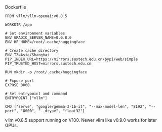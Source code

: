 
Dockerfile

```
FROM vllm/vllm-openai:v0.8.5

WORKDIR /app

# Set environment variables
ENV GRADIO_SERVER_NAME=0.0.0.0
ENV HF_HOME=/root/.cache/huggingface

# Create cache directory
ENV TZ=Asia/Shanghai PIP_INDEX_URL=https://mirrors.sustech.edu.cn/pypi/web/simple PIP_TRUSTED_HOST=mirrors.sustech.edu.cn

RUN mkdir -p /root/.cache/huggingface

# Expose port
EXPOSE 8000

# Set entrypoint and command
ENTRYPOINT ["vllm"]

CMD ["serve", "google/gemma-3-1b-it", "--max-model-len", "8192", "--port", "8000", "--dtype", "float32"]
```

vllm v0.8.5 support running on V100. Newer vllm like v0.9.0 works for later GPUs.
